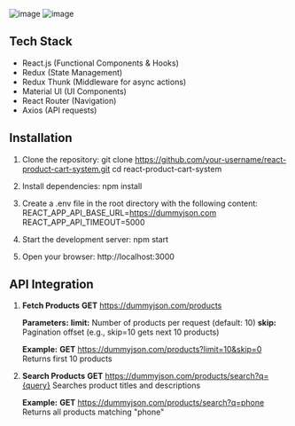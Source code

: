 ![image](https://github.com/user-attachments/assets/6532b742-b051-4b24-9263-496b945ee3e3)
![image](https://github.com/user-attachments/assets/a19058c7-7975-43bd-946a-9d82c4c411c7)

## Tech Stack
- React.js (Functional Components & Hooks)
- Redux (State Management)
- Redux Thunk (Middleware for async actions)
- Material UI (UI Components)
- React Router (Navigation)
- Axios (API requests)

## Installation
1. Clone the repository:
   git clone https://github.com/your-username/react-product-cart-system.git
   cd react-product-cart-system

2. Install dependencies:
   npm install

3. Create a .env file in the root directory with the following content:
   REACT_APP_API_BASE_URL=https://dummyjson.com
   REACT_APP_API_TIMEOUT=5000

4. Start the development server:
   npm start

5. Open your browser:
   http://localhost:3000

## API Integration
1. **Fetch Products**
      **GET** https://dummyjson.com/products
   
   **Parameters:**
      **limit:** Number of products per request (default: 10)
      **skip:** Pagination offset (e.g., skip=10 gets next 10 products)
   
   **Example:**
      **GET** https://dummyjson.com/products?limit=10&skip=0
      Returns first 10 products

2. **Search Products**
      **GET** https://dummyjson.com/products/search?q={query}
      Searches product titles and descriptions

   **Example:**
      **GET** https://dummyjson.com/products/search?q=phone
      Returns all products matching "phone"
